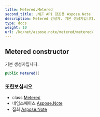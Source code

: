 ```yaml
---
title: Metered.Metered
second_title: .NET API 참조용 Aspose.Note
description: Metered 건설자. 기본 생성자입니다.
type: docs
weight: 10
url: /ko/net/aspose.note/metered/metered/
---
```

## Metered constructor

기본 생성자입니다.

```csharp
public Metered()
```

### 또한보십시오

* class [Metered](../)
* 네임스페이스 [Aspose.Note](../../metered/)
* 집회 [Aspose.Note](../../../)


